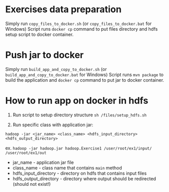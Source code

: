 # Exercises data preparation
Simply run `copy_files_to_docker.sh` (or `copy_files_to_docker.bat` for Windows)
Script runs `docker cp` command to put files directory and hdfs setup script to docker container.

# Push jar to docker
Simply run `build_app_and_copy_to_docker.sh` (or `build_app_and_copy_to_docker.bat` for Windows)
Script runs `mvn package` to build the application and `docker cp` command to put jar to docker container.


# How to run app on docker in hdfs

1. Run script to setup directory structure `sh /files/setup_hdfs.sh` 

2. Run specific class with application jar: 

`hadoop -jar <jar_name> <class_name> <hdfs_input_directory> <hdfs_output_directory>`

ex. `hadoop -jar hadoop.jar hadoop.Exercise1 /user/root/ex1/input/ /user/root/ex1/out`

- jar_name - application jar file
- class_name - class name that contains `main` method
- hdfs_input_directory - directory on hdfs that contains input files
- hdfs_output_directory - directory where output should be redirected (should not exist!)